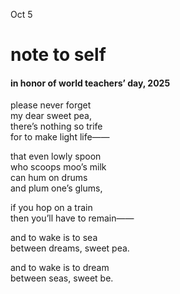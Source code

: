 Oct 5
# note to self



#### in honor of world teachers’ day, 2025

please never forget  
my dear sweet pea,  
there’s nothing so trife  
for to make light life——  

that even lowly spoon  
who scoops moo’s milk  
can hum on drums  
and plum one’s glums,  

if you hop on a train  
then you’ll have to remain——  

and to wake is to sea  
between dreams, sweet pea.  

and to wake is to dream  
between seas, sweet be.